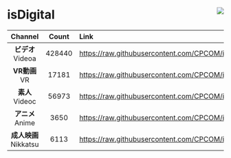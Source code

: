 # isDigital <img align="right" src="https://img.shields.io/github/last-commit/CPCOM/isDigital"/>  
  
| Channel | Count | Link |  
| :-----: | :---: | :--- |  
|**ビデオ**<br />Videoa | 428440 | https://raw.githubusercontent.com/CPCOM/isDigital/main/Videoa.txt |  
|**VR動画**<br />VR | 17181 | https://raw.githubusercontent.com/CPCOM/isDigital/main/VR.txt |  
|**素人**<br />Videoc | 56973 | https://raw.githubusercontent.com/CPCOM/isDigital/main/Videoc.txt |  
|**アニメ**<br />Anime | 3650 | https://raw.githubusercontent.com/CPCOM/isDigital/main/Anime.txt |  
|**成人映画**<br />Nikkatsu | 6113 | https://raw.githubusercontent.com/CPCOM/isDigital/main/Nikkatsu.txt |  